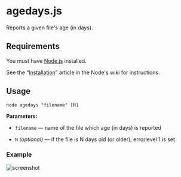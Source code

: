 # agedays.js

Reports a given file's age (in days).

## Requirements

You must have [Node.js](http://nodejs.org/) installed.

See the “[Installation](https://github.com/joyent/node/wiki/Installation)” article in the Node's wiki for instructions.

## Usage

`node agedays "filename" [N]`

**Parameters:**

* `filename` — name of the file which age (in days) is reported

* `N` *(optional)* — if the file is N days old (or older), errorlevel 1 is set

### Example

![screenshot](http://habrastorage.org/storage2/4db/d95/7ba/4dbd957ba9e9497b0e40ac4f0064eb2b.png)
